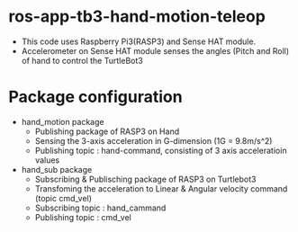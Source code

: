 # ros-app-tb3-hand-motion-teleop
* This code uses Raspberry Pi3(RASP3) and Sense HAT module.
* Accelerometer on Sense HAT module senses the angles (Pitch and Roll) of hand to control the TurtleBot3 

# Package configuration
* hand_motion package 
  * Publishing package of RASP3 on Hand 
  * Sensing the 3-axis acceleration in G-dimension (1G = 9.8m/s^2)
  * Publishing topic : hand-command, consisting of 3 axis acceleratioin values
* hand_sub package 
  * Subscribing & Publisching package of RASP3 on Turtlebot3
  * Transfoming the acceleration to Linear & Angular velocity command (topic cmd_vel)
  * Subscribing topic : hand_cammand
  * Publishing topic : cmd_vel
 
